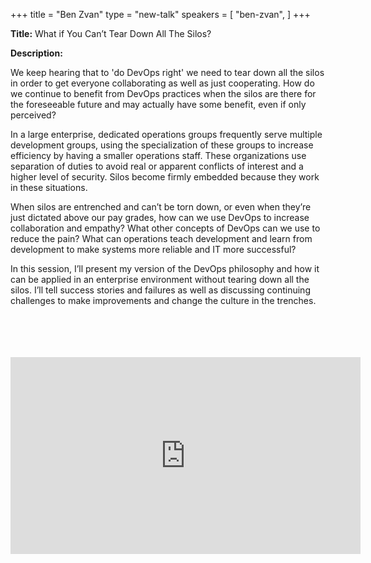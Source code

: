 +++
title = "Ben Zvan"
type = "new-talk"
speakers = [
        "ben-zvan",
]
+++
<div class="span-15  ">
  <div class="span-15  last ">
  <p><strong>Title:</strong>
What if You Can’t Tear Down All The Silos?
</p>

<p><strong>Description:</strong></p>

<p>
We keep hearing that to 'do DevOps right' we need to tear down all the silos in order to get everyone collaborating as well as just cooperating. How do we continue to benefit from DevOps practices when the silos are there for the foreseeable future and may actually have some benefit, even if only perceived?
</p>
<p>
In a large enterprise, dedicated operations groups frequently serve multiple development groups, using the specialization of these groups to increase efficiency by having a smaller operations staff. These organizations use separation of duties to avoid real or apparent conflicts of interest and a higher level of security. Silos become firmly embedded because they work in these situations.
</p>
<p>
When silos are entrenched and can’t be torn down, or even when they’re just dictated above our pay grades, how can we use DevOps to increase collaboration and empathy? What other concepts of DevOps can we use to reduce the pain? What can operations teach development and learn from development to make systems more reliable and IT more successful?
</p>
<p>
In this session, I’ll present my version of the DevOps philosophy and how it can be applied in an enterprise environment without tearing down all the silos. I’ll tell success stories and failures as well as discussing continuing challenges to make improvements and change the culture in the trenches.



</p>

<br>
<br>

<script async class="speakerdeck-embed" data-id="8ecc825b4c8d485eb49a229760931b3e" data-ratio="1.77777777777778" src="//speakerdeck.com/assets/embed.js"></script>

<br>
<br>

<iframe width="560" height="315" src="https://www.youtube.com/embed/cqhFUe7JTGU" frameborder="0" allowfullscreen></iframe>

  </div>
</div>